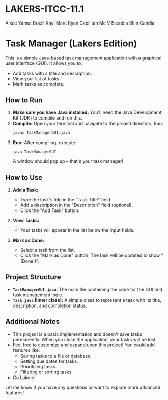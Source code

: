 # LAKERS-ITCC-11.1

Aikee Yamut
Brazil Kayl
Marc Ryan Capilitan
Mc V Escobia
Shin Candia


# Task Manager (Lakers Edition)

This is a simple Java-based task management application with a graphical user interface (GUI). It allows you to:

*   Add tasks with a title and description.
*   View your list of tasks.
*   Mark tasks as complete.

## How to Run

1.  **Make sure you have Java installed:** You'll need the Java Development Kit (JDK) to compile and run this.
2.  **Compile:** Open your terminal and navigate to the project directory. Run:
    ```bash
    javac TaskManagerGUI.java
    ```
3.  **Run:** After compiling, execute:
    ```bash
    java TaskManagerGUI
    ```
    A window should pop up – that's your task manager!

## How to Use

1.  **Add a Task:**
    *   Type the task's title in the "Task Title" field.
    *   Add a description in the "Description" field (optional).
    *   Click the "Add Task" button.

2.  **View Tasks:**
    *   Your tasks will appear in the list below the input fields.

3.  **Mark as Done:**
    *   Select a task from the list.
    *   Click the "Mark as Done" button. The task will be updated to show "(Done!)".

## Project Structure

*   **`TaskManagerGUI.java`:** The main file containing the code for the GUI and task management logic.
*   **`Task.java` (Inner class):** A simple class to represent a task with its title, description, and completion status.

## Additional Notes

*   This project is a basic implementation and doesn't save tasks permanently. When you close the application, your tasks will be lost.
*   Feel free to customize and expand upon this project! You could add features like:
    *   Saving tasks to a file or database.
    *   Setting due dates for tasks.
    *   Prioritizing tasks.
    *   Filtering or sorting tasks.
*   Go Lakers!

Let me know if you have any questions or want to explore more advanced features!
